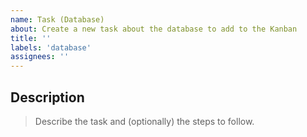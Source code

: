 ```yaml
---
name: Task (Database)
about: Create a new task about the database to add to the Kanban
title: ''
labels: 'database'
assignees: ''
---
```


## Description
> Describe the task and (optionally) the steps to follow.

